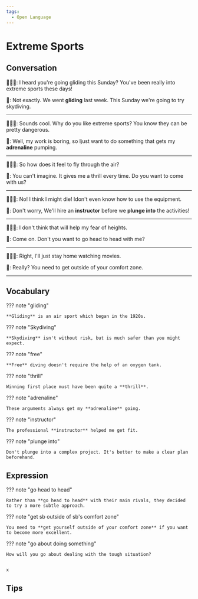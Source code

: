 ```yaml
---
tags:
  - Open Language
---
```

# Extreme Sports

## Conversation

👨🏻‍💼: I heard you're going gliding this Sunday? You've been really into extreme sports these days!

👧: Not exactly. We went **gliding** last week. This Sunday we're going to try skydiving.

---

👨🏻‍💼: Sounds cool. Why do you like extreme sports? You know they can be pretty dangerous.

👧: Well, my work is boring, so Ijust want to do something that gets my **adrenaline** pumping.

---

👨🏻‍💼: So how does it feel to fly through the air?

👧: You can't imagine. It gives me a thrill every time. Do you want to come with us?

---

👨🏻‍💼: No! I think I might die! Idon't even know how to use the equipment.

👧: Don't worry, We'll hire an **instructor** before we **plunge into** the activities!

---

👨🏻‍💼: I don't think that will help my fear of heights.

👧: Come on. Don't you want to go head to head with me?

---

👨🏻‍💼: Right, I'll just stay home watching movies.

👧: Really? You need to get outside of your comfort zone.

---

## Vocabulary

??? note "gliding"

    **Gliding** is an air sport which began in the 1920s.

??? note "Skydiving"

    **Skydiving** isn't without risk, but is much safer than you might expect.

??? note "free"

    **Free** diving doesn't require the help of an oxygen tank.

??? note "thrill"

    Winning first place must have been quite a **thrill**.

??? note "adrenaline"

    These arguments always get my **adrenaline** going.

??? note "instructor"

    The professional **instructor** helped me get fit.

??? note "plunge into"

    Don't plunge into a complex project. It's better to make a clear plan beforehand.

<!--
attention
done
-->

## Expression

??? note "go head to head"

    Rather than **go head to head** with their main rivals, they decided to try a more subtle approach.

??? note "get sb outside of sb's comfort zone"

    You need to **get yourself outside of your comfort zone** if you want to become more excellent.

??? note "go about doing something"

    How will you go about dealing with the tough situation?


    x

## Tips
